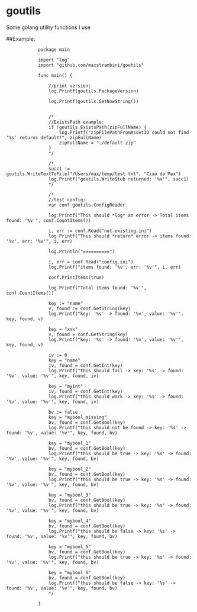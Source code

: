 # goutils

Some golang utility functions I use

##Example:

				package main

				import "log"
				import "github.com/maxstrambini/goutils"

				func main() {

					//print version:
					log.Printf(goutils.PackageVersion)

					log.Printf(goutils.GetNowString())


					/*
					//ExistsPath example:
					if !goutils.ExistsPath(zipFullName) {
						log.Printf("zipFilePathFromAssetID could not find '%s' returns default!", zipFullName)
						zipFullName = "./default.zip"
					}
					*/

					/*
					succ1 := goutils.WriteTextToFile("/Users/max/temp/test.txt", "Ciao da Max")
					log.Printf("goutils.WriteStub returned: '%v'", succ1)
					*/

					/*
					//test config:
					var conf goutils.ConfigReader

					log.Printf("This should *log* an error -> Total items found: '%v'", conf.CountItems())

					i, err := conf.Read("not-existing.ini")
					log.Printf("This should *return* error -> items found: '%v', err: '%v'", i, err)

					log.Println("==========")

					i, err = conf.Read("config.ini")
					log.Printf("items found: '%v', err: '%v'", i, err)

					conf.PrintItems(true)

					log.Printf("Total items found: '%v'", conf.CountItems())

					key := "name"
					v, found := conf.GetString(key)
					log.Printf("key: '%s' -> found: '%v', value: '%v'", key, found, v)

					key = "xxx"
					v, found = conf.GetString(key)
					log.Printf("key: '%s' -> found: '%v', value: '%v'", key, found, v)

					iv := 0
					key = "name"
					iv, found = conf.GetInt(key)
					log.Printf("this should fail -> key: '%s' -> found: '%v', value: '%v'", key, found, iv)

					key = "myint"
					iv, found = conf.GetInt(key)
					log.Printf("this should work -> key: '%s' -> found: '%v', value: '%v'", key, found, iv)

					bv := false
					key = "mybool_missing"
					bv, found = conf.GetBool(key)
					log.Printf("this should not be found -> key: '%s' -> found: '%v', value: '%v'", key, found, bv)

					key = "mybool_1"
					bv, found = conf.GetBool(key)
					log.Printf("this should be true -> key: '%s' -> found: '%v', value: '%v'", key, found, bv)

					key = "mybool_2"
					bv, found = conf.GetBool(key)
					log.Printf("this should be true -> key: '%s' -> found: '%v', value: '%v'", key, found, bv)

					key = "mybool_3"
					bv, found = conf.GetBool(key)
					log.Printf("this should be true -> key: '%s' -> found: '%v', value: '%v'", key, found, bv)

					key = "mybool_4"
					bv, found = conf.GetBool(key)
					log.Printf("this should be false -> key: '%s' -> found: '%v', value: '%v'", key, found, bv)

					key = "mybool_5"
					bv, found = conf.GetBool(key)
					log.Printf("this should be true -> key: '%s' -> found: '%v', value: '%v'", key, found, bv)

					key = "mybool_6"
					bv, found = conf.GetBool(key)
					log.Printf("this should be false -> key: '%s' -> found: '%v', value: '%v'", key, found, bv)
					*/					

				}



